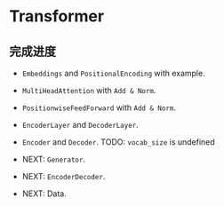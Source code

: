 # Transformer

## 完成进度

* `Embeddings` and `PositionalEncoding` with example.

* `MultiHeadAttention` with `Add & Norm`.

* `PositionwiseFeedForward` with `Add & Norm`.

* `EncoderLayer` and `DecoderLayer`.

* `Encoder` and `Decoder`. TODO: `vocab_size` is undefined

* NEXT: `Generator`.

* NEXT: `EncoderDecoder`.

* NEXT: Data.
